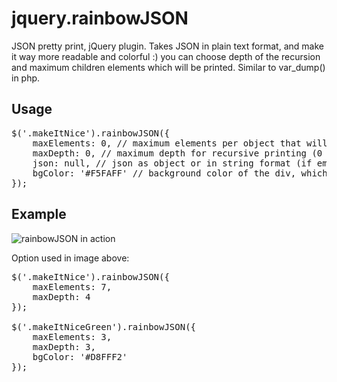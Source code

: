 jquery.rainbowJSON
==================

JSON pretty print, jQuery plugin.
Takes JSON in plain text format, and make it way more readable and colorful :) you can choose depth of the recursion and maximum children elements which will be printed. Similar to var_dump() in php.

Usage
-----
<pre>
$('.makeItNice').rainbowJSON({
    maxElements: 0, // maximum elements per object that will be printed (0 is unlimited)
    maxDepth: 0, // maximum depth for recursive printing (0 is unlimited)
    json: null, // json as object or in string format (if empty, html of the object will be used)
    bgColor: '#F5FAFF' // background color of the div, which will be used for shading
});
</pre>

Example
-------

![rainbowJSON in action](http://i.imgur.com/EHkskh9.png "You can see different options used, and syntax error")

Option used in image above:

<pre>
$('.makeItNice').rainbowJSON({
	maxElements: 7,
	maxDepth: 4
});

$('.makeItNiceGreen').rainbowJSON({
	maxElements: 3,
	maxDepth: 3,
	bgColor: '#D8FFF2'
});
</pre>
